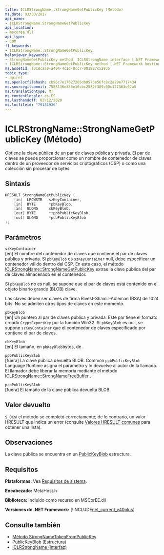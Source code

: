 ```yaml
---
title: ICLRStrongName::StrongNameGetPublicKey (Método)
ms.date: 03/30/2017
api_name:
- ICLRStrongName.StrongNameGetPublicKey
api_location:
- mscoree.dll
api_type:
- COM
f1_keywords:
- ICLRStrongName::StrongNameGetPublicKey
helpviewer_keywords:
- StrongNameGetPublicKey method, ICLRStrongName interface [.NET Framework hosting]
- ICLRStrongName::StrongNameGetPublicKey method [.NET Framework hosting]
ms.assetid: a31dcaa9-a404-4c1d-8cc7-081827c52935
topic_type:
- apiref
ms.openlocfilehash: cb96c7e17627205db0573e56fc8c2a29e7717434
ms.sourcegitcommit: 7588136e355e10cbc2582f389c90c127363c02a5
ms.translationtype: MT
ms.contentlocale: es-ES
ms.lasthandoff: 03/12/2020
ms.locfileid: "79181936"
---
```

# <a name="iclrstrongnamestrongnamegetpublickey-method"></a>ICLRStrongName::StrongNameGetPublicKey (Método)
Obtiene la clave pública de un par de claves pública y privada. El par de claves se puede proporcionar como un nombre de contenedor de claves dentro de un proveedor de servicios criptográficos (CSP) o como una colección sin procesar de bytes.  
  
## <a name="syntax"></a>Sintaxis  
  
```cpp  
HRESULT StrongNameGetPublicKey (
    [in]  LPCWSTR   szKeyContainer,  
    [in]  BYTE      *pbKeyBlob,  
    [in]  ULONG     cbKeyBlob,  
    [out] BYTE      **ppbPublicKeyBlob,  
    [out] ULONG     *pcbPublicKeyBlob  
);  
```  
  
## <a name="parameters"></a>Parámetros  
 `szKeyContainer`  
 [en] El nombre del contenedor de claves que contiene el par de claves pública y privada. Si `pbKeyBlob` es `szKeyContainer` null, debe especificar un contenedor válido dentro del CSP. En este caso, el método [ICLRStrongName::StrongNameGetPublicKey](../../../../docs/framework/unmanaged-api/hosting/iclrstrongname-strongnamegetpublickey-method.md) extrae la clave pública del par de claves almacenado en el contenedor.  
  
 Si `pbKeyBlob` no es null, se supone que el par de claves está contenido en el objeto binario grande (BLOB) clave.  
  
 Las claves deben ser claves de firma Rivest-Shamir-Adleman (RSA) de 1024 bits. No se admiten otros tipos de claves en este momento.  
  
 `pbKeyBlob`  
 [en] Un puntero al par de claves pública y privada. Este par tiene el formato creado `CryptExportKey` por la función Win32. Si `pbKeyBlob` es null, se supone `szKeyContainer` que el contenedor de claves especificado por contiene el par de claves.  
  
 `cbKeyBlob`  
 [en] El tamaño, en `pbKeyBlob`bytes, de .  
  
 `ppbPublicKeyBlob`  
 [fuera] La clave pública devuelta BLOB. Common `ppbPublicKeyBlob` Language Runtime asigna el parámetro y lo devuelve al autor de la llamada. El llamador debe liberar la memoria mediante el método [ICLRStrongName::StrongNameFreeBuffer](../../../../docs/framework/unmanaged-api/hosting/iclrstrongname-strongnamefreebuffer-method.md) .  
  
 `pcbPublicKeyBlob`  
 [fuera] El tamaño de la clave pública devuelta BLOB.  
  
## <a name="return-value"></a>Valor devuelto  
 `S_OK`si el método se completó correctamente; de lo contrario, un valor HRESULT que indica un error (consulte [Valores HRESULT comunes](/windows/win32/seccrypto/common-hresult-values) para obtener una lista).  
  
## <a name="remarks"></a>Observaciones  
 La clave pública se encuentra en un [PublicKeyBlob](../../../../docs/framework/unmanaged-api/strong-naming/publickeyblob-structure.md) estructura.  
  
## <a name="requirements"></a>Requisitos  
 **Plataformas:** Vea [Requisitos de sistema](../../../../docs/framework/get-started/system-requirements.md).  
  
 **Encabezado:** MetaHost.h  
  
 **Biblioteca:** Incluido como recurso en MSCorEE.dll  
  
 **Versiones de .NET Framework:** [!INCLUDE[net_current_v40plus](../../../../includes/net-current-v40plus-md.md)]  
  
## <a name="see-also"></a>Consulte también

- [Método StrongNameTokenFromPublicKey](../../../../docs/framework/unmanaged-api/hosting/iclrstrongname-strongnametokenfrompublickey-method.md)
- [PublicKeyBlob (Estructura)](../../../../docs/framework/unmanaged-api/strong-naming/publickeyblob-structure.md)
- [ICLRStrongName (interfaz)](../../../../docs/framework/unmanaged-api/hosting/iclrstrongname-interface.md)
